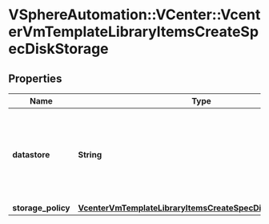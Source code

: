 # VSphereAutomation::VCenter::VcenterVmTemplateLibraryItemsCreateSpecDiskStorage

## Properties
Name | Type | Description | Notes
------------ | ------------- | ------------- | -------------
**datastore** | **String** | Identifier for the datastore associated with a virtual machine template&#39;s disk. | [optional] 
**storage_policy** | [**VcenterVmTemplateLibraryItemsCreateSpecDiskStoragePolicy**](VcenterVmTemplateLibraryItemsCreateSpecDiskStoragePolicy.md) |  | [optional] 


